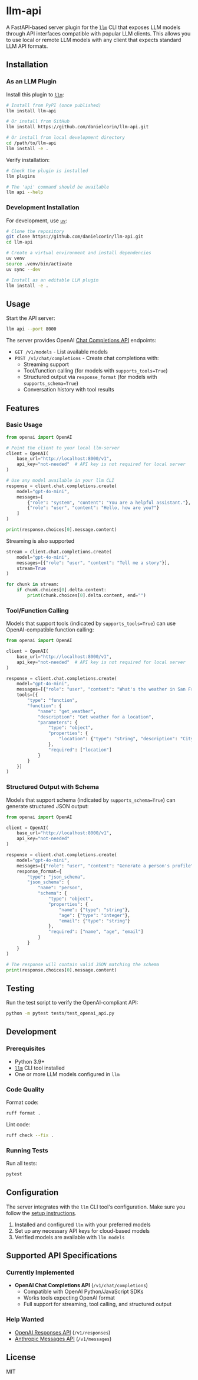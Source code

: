 # llm-api

A FastAPI-based server plugin for the [`llm`](https://github.com/simonw/llm) CLI that exposes LLM models through API interfaces compatible with popular LLM clients.
This allows you to use local or remote LLM models with any client that expects standard LLM API formats.

## Installation

### As an LLM Plugin

Install this plugin to  [`llm`](https://llm.datasette.io/):

```sh
# Install from PyPI (once published)
llm install llm-api

# Or install from GitHub
llm install https://github.com/danielcorin/llm-api.git

# Or install from local development directory
cd /path/to/llm-api
llm install -e .
```

Verify installation:

```sh
# Check the plugin is installed
llm plugins

# The 'api' command should be available
llm api --help
```

### Development Installation

For development, use [`uv`](https://github.com/astral-sh/uv):

```sh
# Clone the repository
git clone https://github.com/danielcorin/llm-api.git
cd llm-api

# Create a virtual environment and install dependencies
uv venv
source .venv/bin/activate
uv sync --dev

# Install as an editable LLM plugin
llm install -e .
```

## Usage

Start the API server:

```sh
llm api --port 8000
```

The server provides OpenAI [Chat Completions API](https://platform.openai.com/docs/api-reference/chat) endpoints:
- `GET /v1/models` - List available models
- `POST /v1/chat/completions` - Create chat completions with:
  - Streaming support
  - Tool/function calling (for models with `supports_tools=True`)
  - Structured output via `response_format` (for models with `supports_schema=True`)
  - Conversation history with tool results

## Features

### Basic Usage

```python
from openai import OpenAI

# Point the client to your local llm-server
client = OpenAI(
    base_url="http://localhost:8000/v1",
    api_key="not-needed"  # API key is not required for local server
)

# Use any model available in your llm CLI
response = client.chat.completions.create(
    model="gpt-4o-mini",
    messages=[
        {"role": "system", "content": "You are a helpful assistant."},
        {"role": "user", "content": "Hello, how are you?"}
    ]
)

print(response.choices[0].message.content)
```

Streaming is also supported

```python
stream = client.chat.completions.create(
    model="gpt-4o-mini",
    messages=[{"role": "user", "content": "Tell me a story"}],
    stream=True
)

for chunk in stream:
    if chunk.choices[0].delta.content:
        print(chunk.choices[0].delta.content, end="")
```

### Tool/Function Calling

Models that support tools (indicated by `supports_tools=True`) can use OpenAI-compatible function calling:

```python
from openai import OpenAI

client = OpenAI(
    base_url="http://localhost:8000/v1",
    api_key="not-needed"  # API key is not required for local server
)

response = client.chat.completions.create(
    model="gpt-4o-mini",
    messages=[{"role": "user", "content": "What's the weather in San Francisco?"}],
    tools=[{
        "type": "function",
        "function": {
            "name": "get_weather",
            "description": "Get weather for a location",
            "parameters": {
                "type": "object",
                "properties": {
                    "location": {"type": "string", "description": "City name"}
                },
                "required": ["location"]
            }
        }
    }]
)
```

### Structured Output with Schema

Models that support schema (indicated by `supports_schema=True`) can generate structured JSON output:

```python
from openai import OpenAI

client = OpenAI(
    base_url="http://localhost:8000/v1",
    api_key="not-needed"
)

response = client.chat.completions.create(
    model="gpt-4o-mini",
    messages=[{"role": "user", "content": "Generate a person's profile"}],
    response_format={
        "type": "json_schema",
        "json_schema": {
            "name": "person",
            "schema": {
                "type": "object",
                "properties": {
                    "name": {"type": "string"},
                    "age": {"type": "integer"},
                    "email": {"type": "string"}
                },
                "required": ["name", "age", "email"]
            }
        }
    }
)

# The response will contain valid JSON matching the schema
print(response.choices[0].message.content)
```

## Testing

Run the test script to verify the OpenAI-compliant API:

```sh
python -m pytest tests/test_openai_api.py
```

## Development

### Prerequisites

- Python 3.9+
- [`llm`](https://github.com/simonw/llm) CLI tool installed
- One or more LLM models configured in `llm`

### Code Quality

Format code:

```sh
ruff format .
```

Lint code:

```sh
ruff check --fix .
```

### Running Tests

Run all tests:

```sh
pytest
```

## Configuration

The server integrates with the `llm` CLI tool's configuration.
Make sure you follow the [setup instructions](https://llm.datasette.io/en/stable/setup.html).

1. Installed and configured `llm` with your preferred models
2. Set up any necessary API keys for cloud-based models
3. Verified models are available with `llm models`

## Supported API Specifications

### Currently Implemented
- **OpenAI Chat Completions API** (`/v1/chat/completions`)
  - Compatible with OpenAI Python/JavaScript SDKs
  - Works tools expecting OpenAI format
  - Full support for streaming, tool calling, and structured output

### Help Wanted
- [OpenAI Responses API](https://platform.openai.com/docs/api-reference/responses) (`/v1/responses`)
- [Anthropic Messages API](https://docs.anthropic.com/en/api/messages) (`/v1/messages`)

## License

MIT
